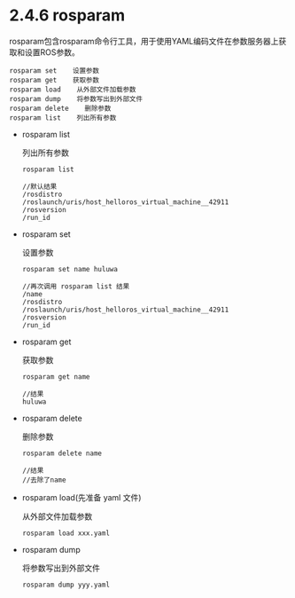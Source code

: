 # 2.4.6 rosparam

rosparam包含rosparam命令行工具，用于使用YAML编码文件在参数服务器上获取和设置ROS参数。

```
rosparam set    设置参数
rosparam get    获取参数
rosparam load    从外部文件加载参数
rosparam dump    将参数写出到外部文件
rosparam delete    删除参数
rosparam list    列出所有参数
```

- rosparam list

  列出所有参数

  ```
  rosparam list
  
  //默认结果
  /rosdistro
  /roslaunch/uris/host_helloros_virtual_machine__42911
  /rosversion
  /run_id
  ```

- rosparam set

  设置参数

  ```
  rosparam set name huluwa
  
  //再次调用 rosparam list 结果
  /name
  /rosdistro
  /roslaunch/uris/host_helloros_virtual_machine__42911
  /rosversion
  /run_id
  ```

- rosparam get

  获取参数

  ```
  rosparam get name
  
  //结果
  huluwa
  ```

- rosparam delete

  删除参数

  ```
  rosparam delete name
  
  //结果
  //去除了name
  ```

- rosparam load(先准备 yaml 文件)

  从外部文件加载参数

  ```
  rosparam load xxx.yaml
  ```

- rosparam dump

  将参数写出到外部文件

  ```
  rosparam dump yyy.yaml
  ```